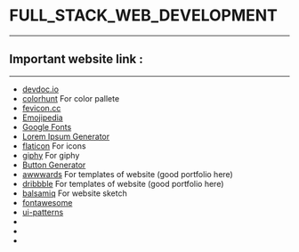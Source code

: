 # FULL_STACK_WEB_DEVELOPMENT
***
## Important website link :
---
* [devdoc.io](https://devdocs.io/)
* [colorhunt](https://colorhunt.co/) For color pallete
* [fevicon.cc](https://www.favicon.cc/)
* [Emojipedia](https://emojipedia.org/broccoli/)
* [Google Fonts](https://fonts.google.com/)
* [Lorem Ipsum Generator](https://loremipsum.io/)
* [flaticon](https://www.flaticon.com/) For icons
* [giphy](https://giphy.com/) For giphy
* [Button Generator](https://css3buttongenerator.com/)
* [awwwards](https://www.awwwards.com/websites/com/) For templates of website (good portfolio here)
* [dribbble](https://dribbble.com/search/website) For templates of website (good portfolio here)
* [balsamiq](https://balsamiq.cloud/sgwyrpp/projects) For website sketch
* [fontawesome](https://fontawesome.com/)
* [ui-patterns](http://ui-patterns.com/patterns/WYSIWYG)
* []()
* []()
* []()


